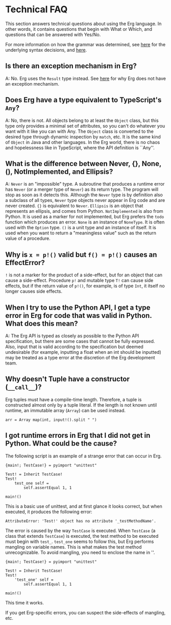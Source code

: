 # Technical FAQ

This section answers technical questions about using the Erg language. In other words, it contains questions that begin with What or Which, and questions that can be answered with Yes/No.

For more information on how the grammar was determined, see [here](./faq_syntax.md) for the underlying syntax decisions, and [here](./faq_general.md).

## Is there an exception mechanism in Erg?

A: No. Erg uses the `Result` type instead. See [here](./faq_syntax.md) for why Erg does not have an exception mechanism.

## Does Erg have a type equivalent to TypeScript's `Any`?

A: No, there is not. All objects belong to at least the `Object` class, but this type only provides a minimal set of attributes, so you can't do whatever you want with it like you can with Any.
The `Object` class is converted to the desired type through dynamic inspection by `match`, etc. It is the same kind of `Object` in Java and other languages.
In the Erg world, there is no chaos and hopelessness like in TypeScript, where the API definition is ``Any''.

## What is the difference between Never, {}, None, (), NotImplemented, and Ellipsis?

A: `Never` is an "impossible" type. A subroutine that produces a runtime error has `Never` (or a merger type of `Never`) as its return type. The program will stop as soon as it detects this. Although the `Never` type is by definition also a subclass of all types, `Never` type objects never appear in Erg code and are never created. `{}` is equivalent to `Never`.
`Ellipsis` is an object that represents an ellipsis, and comes from Python.
`NotImplemented` is also from Python. It is used as a marker for not implemented, but Erg prefers the `todo` function which produces an error.
`None` is an instance of `NoneType`. It is often used with the `Option` type.
`()` is a unit type and an instance of itself. It is used when you want to return a "meaningless value" such as the return value of a procedure.

## Why is `x = p!()` valid but `f() = p!()` causes an EffectError?

`!` is not a marker for the product of a side-effect, but for an object that can cause a side-effect.
Procedure `p!` and mutable type `T!` can cause side effects, but if the return value of `p!()`, for example, is of type `Int`, it itself no longer causes side effects.

## When I try to use the Python API, I get a type error in Erg for code that was valid in Python. What does this mean?

A: The Erg API is typed as closely as possible to the Python API specification, but there are some cases that cannot be fully expressed.
Also, input that is valid according to the specification but deemed undesirable (for example, inputting a float when an int should be inputted) may be treated as a type error at the discretion of the Erg development team.

## Why doesn't Tuple have a constructor (`__call__`)?

Erg tuples must have a compile-time length. Therefore, a tuple is constructed almost only by a tuple literal.
If the length is not known until runtime, an immutable array (`Array`) can be used instead.

```erg
arr = Array map(int, input!().split " ")
```

## I got runtime errors in Erg that I did not get in Python. What could be the cause?

The following script is an example of a strange error that can occur in Erg.

```erg
{main!; TestCase!} = pyimport "unittest"

Test! = Inherit TestCase!
Test!
    test_one self =
        self.assertEqual 1, 1

main!()
```

This is a basic use of unittest, and at first glance it looks correct, but when executed, it produces the following error:

```console
AttributeError: 'Test!' object has no attribute '_testMethodName'.
```

The error is caused by the way `TestCase` is executed.
When `TestCase` (a class that extends `TestCase`) is executed, the test method to be executed must begin with `test_`.
`test_one` seems to follow this, but Erg performs mangling on variable names.
This is what makes the test method unrecognizable.
To avoid mangling, you need to enclose the name in ''.

```erg
{main!; TestCase!} = pyimport "unittest"

Test! = Inherit TestCase!
Test!
    'test_one' self =
        self.assertEqual 1, 1

main!()
```

This time it works.

If you get Erg-specific errors, you can suspect the side-effects of mangling, etc.
